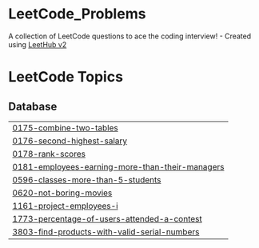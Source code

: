 # LeetCode_Problems
A collection of LeetCode questions to ace the coding interview! - Created using [LeetHub v2](https://github.com/arunbhardwaj/LeetHub-2.0)

<!---LeetCode Topics Start-->
# LeetCode Topics
## Database
|  |
| ------- |
| [0175-combine-two-tables](https://github.com/NikhilBhoopalam/LeetCode_Problems/tree/master/0175-combine-two-tables) |
| [0176-second-highest-salary](https://github.com/NikhilBhoopalam/LeetCode_Problems/tree/master/0176-second-highest-salary) |
| [0178-rank-scores](https://github.com/NikhilBhoopalam/LeetCode_Problems/tree/master/0178-rank-scores) |
| [0181-employees-earning-more-than-their-managers](https://github.com/NikhilBhoopalam/LeetCode_Problems/tree/master/0181-employees-earning-more-than-their-managers) |
| [0596-classes-more-than-5-students](https://github.com/NikhilBhoopalam/LeetCode_Problems/tree/master/0596-classes-more-than-5-students) |
| [0620-not-boring-movies](https://github.com/NikhilBhoopalam/LeetCode_Problems/tree/master/0620-not-boring-movies) |
| [1161-project-employees-i](https://github.com/NikhilBhoopalam/LeetCode_Problems/tree/master/1161-project-employees-i) |
| [1773-percentage-of-users-attended-a-contest](https://github.com/NikhilBhoopalam/LeetCode_Problems/tree/master/1773-percentage-of-users-attended-a-contest) |
| [3803-find-products-with-valid-serial-numbers](https://github.com/NikhilBhoopalam/LeetCode_Problems/tree/master/3803-find-products-with-valid-serial-numbers) |
<!---LeetCode Topics End-->